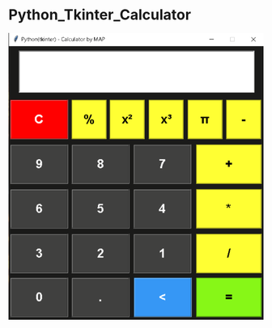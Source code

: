 # Python_Tkinter_Calculator
<img src="https://github.com/MohammadAmaanPatloo/Python_Tkinter_Calculator/blob/main/cal.png">
